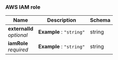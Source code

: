 
<a name="aws-iam-role"></a>
### AWS IAM role

|Name|Description|Schema|
|---|---|---|
|**externalId**  <br>*optional*|**Example** : `"string"`|string|
|**iamRole**  <br>*required*|**Example** : `"string"`|string|



